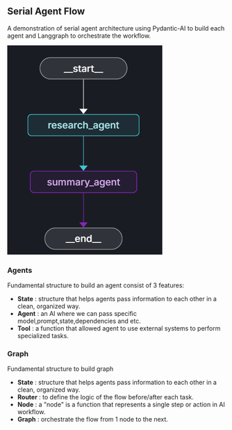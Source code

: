 ## Serial Agent Flow
A demonstration of serial agent architecture using Pydantic-AI to build each agent and Langgraph to orchestrate the workflow.

![Serial Flow Graph](graph.png)

### Agents

Fundamental structure to build an agent consist of 3 features:
- **State** : structure that helps agents pass information to each other in a clean, organized way.
- **Agent** : an AI where we can pass specific model,prompt,state,dependencies and etc.
- **Tool** : a function that allowed agent to use external systems to perform specialized tasks.

### Graph

Fundamental structure to build graph
- **State** : structure that helps agents pass information to each other in a clean, organized way.
- **Router** : to define the logic of the flow before/after each task.
- **Node** : a "node" is a function that represents a single step or action in AI workflow.
- **Graph** : orchestrate the flow from 1 node to the next.
